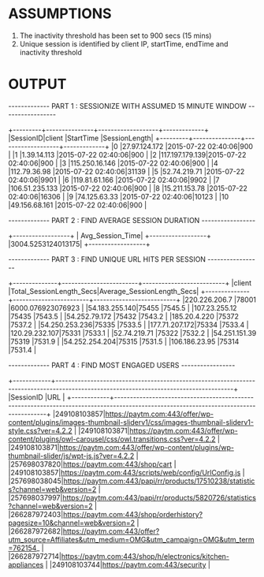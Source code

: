
# ASSUMPTIONS


1. The inactivity threshold has been set to 900 secs (15 mins)
2. Unique session is identified by client IP, startTime, endTime and inactivity threshold


# OUTPUT



 ------------- PART 1 : SESSIONIZE WITH ASSUMED 15 MINUTE WINDOW -----------------


+---------+---------------+-------------------+-------------+
|SessionID|client         |StartTime          |SessionLength|
+---------+---------------+-------------------+-------------+
|0        |27.97.124.172  |2015-07-22 02:40:06|900          |
|1        |1.39.14.113    |2015-07-22 02:40:06|900          |
|2        |117.197.179.139|2015-07-22 02:40:06|900          |
|3        |115.250.16.146 |2015-07-22 02:40:06|900          |
|4        |112.79.36.98   |2015-07-22 02:40:06|31139        |
|5        |52.74.219.71   |2015-07-22 02:40:06|9901         |
|6        |119.81.61.166  |2015-07-22 02:40:06|9902         |
|7        |106.51.235.133 |2015-07-22 02:40:06|900          |
|8        |15.211.153.78  |2015-07-22 02:40:06|16306        |
|9        |74.125.63.33   |2015-07-22 02:40:06|10123        |
|10       |49.156.68.161  |2015-07-22 02:40:06|900          |


------------- PART 2 : FIND AVERAGE SESSION DURATION -----------------


+------------------+
|  Avg_Session_Time|
+------------------+
|3004.5253124013175|
+------------------+


------------- PART 3 : FIND UNIQUE URL HITS PER SESSION -----------------

+--------------+------------------------+--------------------------+
|client        |Total_SessionLength_Secs|Average_SessionLength_Secs|
+--------------+------------------------+--------------------------+
|220.226.206.7 |78001                   |6000.076923076923         |
|54.183.255.140|75455                   |7545.5                    |
|107.23.255.12 |75435                   |7543.5                    |
|54.252.79.172 |75432                   |7543.2                    |
|185.20.4.220  |75372                   |7537.2                    |
|54.250.253.236|75335                   |7533.5                    |
|177.71.207.172|75334                   |7533.4                    |
|120.29.232.107|75331                   |7533.1                    |
|52.74.219.71  |75322                   |7532.2                    |
|54.251.151.39 |75319                   |7531.9                    |
|54.252.254.204|75315                   |7531.5                    |
|106.186.23.95 |75314                   |7531.4                    |


------------- PART 4 : FIND MOST ENGAGED USERS -----------------

+------------+--------------------------------------------------------------------------------------------------------------------------------------+
|SessionID   |URL                                                                                                                                   |
+------------+--------------------------------------------------------------------------------------------------------------------------------------+
|249108103857|https://paytm.com:443/offer/wp-content/plugins/images-thumbnail-sliderv1/css/images-thumbnail-sliderv1-style.css?ver=4.2.2            |
|249108103871|https://paytm.com:443/offer/wp-content/plugins/owl-carousel/css/owl.transitions.css?ver=4.2.2                                         |
|249108103871|https://paytm.com:443/offer/wp-content/plugins/wp-thumbnail-slider/js/wpt-js.js?ver=4.2.2                                             |
|257698037820|https://paytm.com:443/shop/cart                                                                                                       |
|249108103857|https://paytm.com:443/scripts/web/config/UrlConfig.js                                                                                 |
|257698038045|https://paytm.com:443/papi/rr/products/17510238/statistics?channel=web&version=2                                                      |
|257698037997|https://paytm.com:443/papi/rr/products/5820726/statistics?channel=web&version=2                                                       |
|266287972403|https://paytm.com:443/shop/orderhistory?pagesize=10&channel=web&version=2                                                             |
|266287972682|https://paytm.com:443/offer?utm_source=Affiliates&utm_medium=OMG&utm_campaign=OMG&utm_term=762154_                                    |
|266287972714|https://paytm.com:443/shop/h/electronics/kitchen-appliances                                                                           |
|249108103744|https://paytm.com:443/security                                                                                                        |




